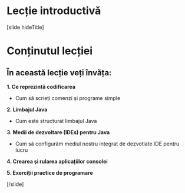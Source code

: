 # Lecție introductivă
[slide hideTitle]

# Conținutul lecției

## În această lecție veți învăța:

**1. Ce reprezintă codificarea**

- Cum să scrieți comenzi și programe simple 

**2.  Limbajul Java**

- Cum este structurat limbajul Java

**3. Medii de dezvoltare (IDEs) pentru Java**

- Cum să configurăm mediul nostru integrat de dezvotlate IDE pentru lucru

**4. Crearea și rularea aplicațiilor consolei**


**5. Exerciții practice de programare**




[/slide]
